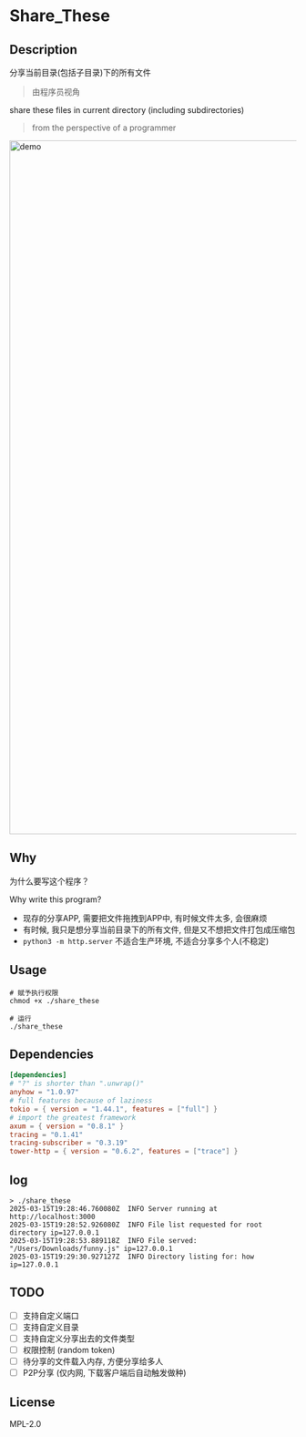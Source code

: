 # Share_These

## Description

分享当前目录(包括子目录)下的所有文件

> 由程序员视角

share these files in current directory (including subdirectories)

> from the perspective of a programmer

<img width="1218" alt="demo" src="https://github.com/user-attachments/assets/ddf6cb04-d998-4888-b30c-e474f5aacc70" />

## Why

为什么要写这个程序？

Why write this program?

- 现存的分享APP, 需要把文件拖拽到APP中, 有时候文件太多, 会很麻烦
- 有时候, 我只是想分享当前目录下的所有文件, 但是又不想把文件打包成压缩包
- `python3 -m http.server` 不适合生产环境, 不适合分享多个人(不稳定)

## Usage

```shell
# 赋予执行权限
chmod +x ./share_these

# 运行
./share_these
```

## Dependencies

```toml
[dependencies]
# "?" is shorter than ".unwrap()"
anyhow = "1.0.97"
# full features because of laziness
tokio = { version = "1.44.1", features = ["full"] }
# import the greatest framework
axum = { version = "0.8.1" }
tracing = "0.1.41"
tracing-subscriber = "0.3.19"
tower-http = { version = "0.6.2", features = ["trace"] }
```

## log

```
> ./share_these
2025-03-15T19:28:46.760080Z  INFO Server running at http://localhost:3000
2025-03-15T19:28:52.926080Z  INFO File list requested for root directory ip=127.0.0.1
2025-03-15T19:28:53.889118Z  INFO File served: "/Users/Downloads/funny.js" ip=127.0.0.1
2025-03-15T19:29:30.927127Z  INFO Directory listing for: how ip=127.0.0.1
```

## TODO

- [ ] 支持自定义端口
- [ ] 支持自定义目录
- [ ] 支持自定义分享出去的文件类型
- [ ] 权限控制 (random token)
- [ ] 待分享的文件载入内存, 方便分享给多人
- [ ] P2P分享 (仅内网, 下载客户端后自动触发做种)

## License

MPL-2.0

